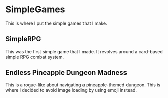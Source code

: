 # SimpleGames

This is where I put the simple games that I make.

## SimpleRPG

This was the first simple game that I made. It revolves around a card-based simple RPG combat system.

## Endless Pineapple Dungeon Madness 

This is a rogue-like about navigating a pineapple-themed dungeon. This is where I decided to avoid image loading by using emoji instead.
